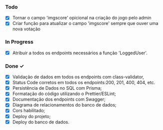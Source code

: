### Todo

- [x] Tornar o campo 'imgscore' opicional na criação do jogo pelo admin
- [x] Criar função para atualizar o campo 'imgscore' sempre que ouver uma nova votação

### In Progress

- [x] Atribuir a todos os endpoints necessários a função 'LoggedUser'.

### Done ✓

- [x] Validação de dados em todos os endpoints com class-validator,
- [x] Status Code corretos em todos os endpoints:200, 201, 400, 404, etc.
- [x] Persistência de Dados no SQL com Prisma;
- [x] Formatação do código utilizando o Prettier/ESLint;
- [x] Documentação dos endpoints com Swagger;
- [x] Diagrama de relacionamentos do banco de dados;
- [x] Cors habilitado;
- [x] Deploy do projeto;
- [x] Deploy do banco de dados.
